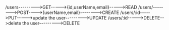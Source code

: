 /users--------->GET----->{id,userName,email}----->READ
/users/-------->POST---->{userName,email}-------->CREATE
/users/:id----->PUT----->update the user--------->UPDATE
/users/:id----->DELETE-->delete the user--------->DELETE